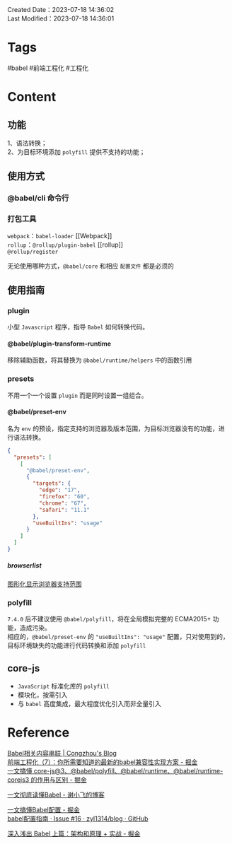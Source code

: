 Created Date：2023-07-18 14:36:02  
Last Modified：2023-07-18 14:36:01

# Tags

#babel #前端工程化 #工程化

# Content

## 功能

1、语法转换；  
2、为目标环境添加 `polyfill` 提供不支持的功能；

## 使用方式

### @babel/cli 命令行

### 打包工具

`webpack`：`babel-loader` [[Webpack]]  
`rollup`：`@rollup/plugin-babel` [[rollup]]  
`@rollup/register`  

无论使用哪种方式，`@babel/core` 和相应 `配置文件` 都是必须的

## 使用指南

### plugin

小型 `Javascript` 程序，指导 `Babel` 如何转换代码。

#### @babel/plugin-transform-runtime

移除辅助函数，将其替换为 `@babel/runtime/helpers` 中的函数引用

### presets

不用一个一个设置 `plugin` 而是同时设置一组组合。

#### @babel/preset-env

名为 `env` 的预设，指定支持的浏览器及版本范围，为目标浏览器没有的功能，进行语法转换。

```json
{
  "presets": [
    [
      "@babel/preset-env",
      {
        "targets": {
          "edge": "17",
          "firefox": "60",
          "chrome": "67",
          "safari": "11.1"
        },
        "useBuiltIns": "usage"
      }
    ]
  ]
}
```

##### browserlist

[图形化显示浏览器支持范围](https://browsersl.ist/)

### polyfill

`7.4.0` 后不建议使用 `@babel/polyfill`，将在全局模拟完整的 ECMA2015+ 功能，造成污染。  
相应的，`@babel/preset-env` 的 `"useBuiltIns": "usage"` 配置，只对使用到的，目标环境缺失的功能进行代码转换和添加 `polyfill`

## core-js

- `JavaScript` 标准化库的 `polyfill`
- 模块化，按需引入
- 与 `babel` 高度集成，最大程度优化引入而非全量引入

# Reference

[Babel相关内容串联 | Congzhou's Blog](https://congzhou09.github.io/knowledge/Babel%E7%9B%B8%E5%85%B3%E5%86%85%E5%AE%B9%E4%B8%B2%E8%81%94.html)  
[前端工程化（7）：你所需要知道的最新的babel兼容性实现方案 - 掘金](https://juejin.cn/post/6976501655302832159)  
[一文搞懂 core-js@3、@babel/polyfill、@babel/runtime、@babel/runtime-corejs3 的作用与区别 - 掘金](https://juejin.cn/post/7062621128229355528)

[一文彻底读懂Babel - 谢小飞的博客](https://xieyufei.com/2020/11/18/Babel-Practice.html)

[一文搞懂Babel配置 - 掘金](https://juejin.cn/post/7116698494827495454)  
[babel配置指南 · Issue #16 · zyl1314/blog · GitHub](https://github.com/zyl1314/blog/issues/16)  

[深入浅出 Babel 上篇：架构和原理 + 实战 - 掘金](https://juejin.cn/post/6844903956905197576?searchId=20230919153112D7757C501CCE1BA2EF5F)
